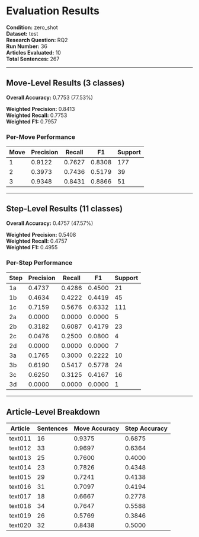# Evaluation Results

**Condition:** zero_shot  
**Dataset:** test  
**Research Question:** RQ2  
**Run Number:** 36  
**Articles Evaluated:** 10  
**Total Sentences:** 267  

---

## Move-Level Results (3 classes)

**Overall Accuracy:** 0.7753 (77.53%)  

**Weighted Precision:** 0.8413  
**Weighted Recall:** 0.7753  
**Weighted F1:** 0.7957  

### Per-Move Performance

| Move | Precision | Recall | F1 | Support |
|------|-----------|--------|----|---------|
| 1 | 0.9122 | 0.7627 | 0.8308 | 177 |
| 2 | 0.3973 | 0.7436 | 0.5179 | 39 |
| 3 | 0.9348 | 0.8431 | 0.8866 | 51 |

---

## Step-Level Results (11 classes)

**Overall Accuracy:** 0.4757 (47.57%)  

**Weighted Precision:** 0.5408  
**Weighted Recall:** 0.4757  
**Weighted F1:** 0.4955  

### Per-Step Performance

| Step | Precision | Recall | F1 | Support |
|------|-----------|--------|----|---------|
| 1a | 0.4737 | 0.4286 | 0.4500 | 21 |
| 1b | 0.4634 | 0.4222 | 0.4419 | 45 |
| 1c | 0.7159 | 0.5676 | 0.6332 | 111 |
| 2a | 0.0000 | 0.0000 | 0.0000 | 5 |
| 2b | 0.3182 | 0.6087 | 0.4179 | 23 |
| 2c | 0.0476 | 0.2500 | 0.0800 | 4 |
| 2d | 0.0000 | 0.0000 | 0.0000 | 7 |
| 3a | 0.1765 | 0.3000 | 0.2222 | 10 |
| 3b | 0.6190 | 0.5417 | 0.5778 | 24 |
| 3c | 0.6250 | 0.3125 | 0.4167 | 16 |
| 3d | 0.0000 | 0.0000 | 0.0000 | 1 |

---

## Article-Level Breakdown

| Article | Sentences | Move Accuracy | Step Accuracy |
|---------|-----------|---------------|---------------|
| text011 | 16 | 0.9375 | 0.6875 |
| text012 | 33 | 0.9697 | 0.6364 |
| text013 | 25 | 0.7600 | 0.4000 |
| text014 | 23 | 0.7826 | 0.4348 |
| text015 | 29 | 0.7241 | 0.4138 |
| text016 | 31 | 0.7097 | 0.4194 |
| text017 | 18 | 0.6667 | 0.2778 |
| text018 | 34 | 0.7647 | 0.5588 |
| text019 | 26 | 0.5769 | 0.3846 |
| text020 | 32 | 0.8438 | 0.5000 |
